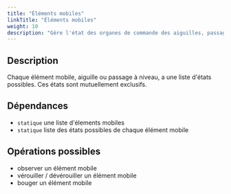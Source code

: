 ```yaml
---
title: "Éléments mobiles"
linkTitle: "Éléments mobiles"
weight: 10
description: "Gère l'état des organes de commande des aiguilles, passages à niveau, …"
---
```


## Description

Chaque élément mobile, aiguille ou passage à niveau, a une liste d'états possibles.
Ces états sont mutuellement exclusifs.

## Dépendances

- `statique` une liste d'élements mobiles
- `statique` liste des états possibles de chaque élément mobile

## Opérations possibles

- observer un élément mobile
- vérouiller / dévérouiller un élément mobile
- bouger un élément mobile
